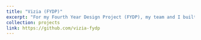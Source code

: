 ```yaml
---
title: "Vizia (FYDP)"
excerpt: "For my Fourth Year Design Project (FYDP), my team and I built a smart glasses device for the visually impaired. I was in charge of building computer vision features to allow users to accomplish tasks using the camera on the device. The computer vision features included are OCR, color detection, and money classification. We were awared an Interdisciplinary Captsone Design Award for this project.<br/><img src='/images/projects/vizia_pipeline.png' style='width:512px;'>"
collection: projects
link: https://github.com/vizia-fydp
---
```

